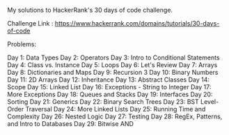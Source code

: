 My solutions to HackerRank's 30 days of code challenge.

Challenge Link : https://www.hackerrank.com/domains/tutorials/30-days-of-code


Problems: 

Day 1: Data Types
Day 2: Operators
Day 3: Intro to Conditional Statements
Day 4: Class vs. Instance
Day 5: Loops
Day 6: Let's Review
Day 7: Arrays
Day 8: Dictionaries and Maps
Day 9: Recursion 3
Day 10: Binary Numbers
Day 11: 2D Arrays
Day 12: Inheritance
Day 13: Abstract Classes
Day 14: Scope
Day 15: Linked List
Day 16: Exceptions - String to Integer
Day 17: More Exceptions
Day 18: Queues and Stacks
Day 19: Interfaces
Day 20: Sorting
Day 21: Generics
Day 22: Binary Search Trees
Day 23: BST Level-Order Traversal
Day 24: More Linked Lists
Day 25: Running Time and Complexity
Day 26: Nested Logic
Day 27: Testing
Day 28: RegEx, Patterns, and Intro to Databases
Day 29: Bitwise AND
